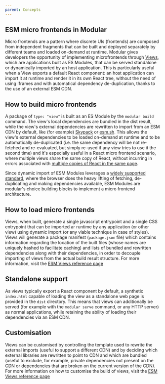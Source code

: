 ```yaml
---
parent: Concepts
---
```


## ESM micro frontends in Modular

Micro frontends are a pattern where discrete UIs (frontends) are composed from
independent fragments that can be built and deployed separately by different
teams and loaded on-demand at runtime. Modular gives developers the opportunity
of implementing microfrontends through [Views](../building-apps/esm-views.md),
which are applications built as ES Modules, that can be served standalone or
dynamically imported by an host application. This is particularly useful when a
View exports a default React component: an host application can import it at
runtime and render it in its own React tree, without the need of using Iframes
and with automatical dependency de-duplication, thanks to the use of an external
ESM CDN.

## How to build micro frontends

A package of `type: "view"` is built as an ES Module by the `modular build`
command. The view's local dependencies are bundled in the dist result, while the
view's external dependencies are rewritten to import from an ESM CDN by default,
like (for example) [Skypack](https://www.skypack.dev/) or
[esm.sh](https://esm.sh/). This allows the view's external dependencies to be
loaded on-demand at runtime and to be automatically de-duplicated (i.e. the same
dependency will be not re-fetched and re-evaluated, but simply re-used if any
view tries to use it the second time) and it's especially useful in a React
micro frontend scenario, where multiple views share the same copy of React,
without incurring in errors associated with
[multiple copies of React in the same page](https://reactjs.org/warnings/invalid-hook-call-warning.html).

Since dynamic import of ESM Modules leverages a
[widely supported standard](https://caniuse.com/es6-module-dynamic-import),
where the browser does the heavy lifting of fetching, de-duplicating and making
dependencies available, ESM Modules are modular's choice building blocks to
implement a micro frontend architecture.

## How to load micro frontends

Views, when built, generate a single javascript entrypoint and a single CSS
entrypoint that can be imported ar runtime by any application (or other view)
using dynamic import (or any viable technique in case of styles). Views will
generate a package manifest (`package.json` file) which contains information
regarding the location of the built files (whose names are uniquely hashed to
facilitate caching) and lists of bundled and rewritten dependencies along with
their dependencies, in order to decouple importing of views from the actual
build result structure. For more information, visit the
[ESM Views reference page](../building-apps/esm-views.md)

## Standalone support

As views typically export a React component by default, a synthetic `index.html`
capable of loading the view as a standalone web page is provided in the `dist`
directory. This means that views can additionally be served (for example with
the `modular serve` command, or any HTTP server) as normal applications, while
retaining the ability of loading their dependencies via an ESM CDN.

## Customisation

Views can be customised by controlling the template used to rewrite the external
imports (useful to support a different CDN) and by deciding which external
libraries are rewritten to point to CDN and which are bundled (useful to
exclude, for example, private dependencies not present on the CDN or
dependencies that are broken on the current version of the CDN). For more
information on how to customise the build of views, visit the
[ESM Views reference page](../building-apps/esm-views.md)
